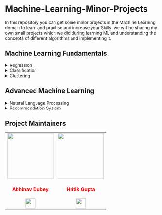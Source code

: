 # Machine-Learning-Minor-Projects

In this repository you can get some minor projects in the Machine Learning domain to learn and practise and increase your Skills. we will be sharing my own small projects which we did during learning ML and understanding the concepts of different algorithms and implementing it.

## Machine Learning Fundamentals

<details>
<summary>Regression</summary>

- **Linear Regression**:

  - <a href="https://github.com/Abhinav-26/Machine-Learning-Minor-Projects/tree/master/Machine%20Learning%20Fundamentals/Regression/Linear%20Regression/Co2%20Emission%20Prediction">1. Co2 Emission Prediction</a><br>
    In this directory you can see a basic machine learning model on Carbon Dioxide Emission Prediction which has been created by using Linear Regression.<br><br>

- **Logistic Regression**

  - <a href="https://github.com/Abhinav-26/Machine-Learning-Minor-Projects/tree/master/Machine%20Learning%20Fundamentals/Regression/Logistic%20Regression/Logistic%20Regression%20on%20Churn%20Dataset">2. Logistic Regression on Churn Dataset</a><br>
    In this directory you can see a basic prediction using the concept of Logistic Regression. we have used the Churn dataset for predicting customer's churn.<br><br>

- **Logistic Regression, Decision Tree and K-Nearest-Neighbors**

  - <a href="https://github.com/Abhinav-26/Machine-Learning-Minor-Projects/tree/master/Machine%20Learning%20Fundamentals/Regression/Phone%20Price%20Range%20Prediction">3. Phone Price Prediction</a><br>
    In this directory we have created a model for predicting the range of price of a phone. The range lies between 1,2,3 (low, medium and high) budgets. We have implemented the concepts of Univariate Feature Selection and Feature Importance for selecting features from the dataset and then created a model for prediction. Also, we have used Logistic Regression, Decision Tree and KNN algorithms and we got better accuracy by using Logistic Regression in this case. We got accuracy around 96% for that.<br><br>

  - <a href ="https://github.com/Abhinav-26/Machine-Learning-Minor-Projects/tree/master/Iris%20Flower%20Classification"> 4. Iris Flower Analysis</a><br>
  In this ML project , a classification model is made to detect the types of Iris flower. The Iris flower has three classes - Iris setosa, Iris versicolor and Iris virginica.These types of iris flower has different petal lengths & widths, and different sepal lengths & widths. The dataset contains 50 instances of each of these. Logistic Regression, Decision Trees, and K-Nearest Neighbor Algorithms were all used to get accurate and reliable results.
  Conclusion : One class is linearly separable from the others 2;latter are not linearly separable from each other.<br><br>
  </details>

<details>
<summary>Classification</summary>

- **Computer Vision**

  - <a href="https://github.com/Abhinav-26/Machine-Learning-Minor-Projects/tree/master/Machine%20Learning%20Fundamentals/Classification/Computer%20Vision/Dog's%20Breed%20Prediction%20Using%20Transfer%20Learning">5. Dog's Breed Prediction Using Transfer Learning</a><br>
    In this directory we have simply used the pre-trained weights and applied the concept of transfer learning for making our prediction easy. We have used three pre-trained models in this minor project ie, <b>VGG16</b>, <b>Inception_v3</b> and <b>ResNet50</b> for predicting the breed of dog. In the File <b>Prediction Comparision</b> I have used the three models for the same image to check which gives the better accuracy and we concluded we got the best accurcay by Inception_v3 model.

  - <a href="https://github.com/Abhinav-26/Machine-Learning-Minor-Projects/tree/master/Machine%20Learning%20Fundamentals/Classification/Computer%20Vision/Cat-Dog%20Prediction%20using%20CNN">6. Cat-Dog Prediction Using CNN</a><br>
    In this Project I have build a Cat-Dog Prediction model using the concepts of CNN. This is a very basic project of CNN, DeepLearning. This is one of the most beginner friendly project that every beginner usually builds. This project will help you to clear the basic concepts CNN and how it can be implemented in image classification.

  - <a href="https://github.com/Abhinav-26/Machine-Learning-Minor-Projects/tree/master/Machine%20Learning%20Fundamentals/Classification/Computer%20Vision/Image%20to%20PencilSketch"> 7. Image To PencilSketch. </a><br>
    We need to read the image in RGB format and then convert it into a grayscale image, or a classic black/white photo.
    Then the next thing to do is invert the grayscale image (negative image), this will be our inverted grayscale image. This enhances the details.
    Then we can finally create the pencilsketch by mixing the grayscale image with inverted blurry image.
    This can be done by dividing the grayscale image by the inverted blurry image.
    We will need Python's OpenCV library for this.<br><br>

- **Decision Tree**

  - <a href="https://github.com/Abhinav-26/Machine-Learning-Minor-Projects/tree/master/Machine%20Learning%20Fundamentals/Classification/Decision%20Tree/Drug%20Prescription%20Using%20DecisionTree">8. Drug Prescription using Decision Tree</a><br>
    In this directory we have created a model for predicting the drug which needs to be given to patients having the same disease as per the previous experience. The model created has 100% accuracy, tested on the 30 of the dataset which was not given for training.<br><br>

- **K-Nearest-Neighbors**

  - <a href="https://github.com/Abhinav-26/Machine-Learning-Minor-Projects/tree/master/Machine%20Learning%20Fundamentals/Classification/K-Nearest-Neighbors/Service%20Classification%20with%20K-Nearest%20Neighbors">9. K-Nearest Neighbors</a><br>
    In this directory a basic machine learning model is being created for classifying the class of the new customers among
    1- Basic Service, 2- E-Service, 3- Plus Service, 4-Total Service.<br><br>

- **Linear Discriminant Analysis**

  - <a href="https://github.com/Abhinav-26/Machine-Learning-Minor-Projects/tree/master/Machine%20Learning%20Fundamentals/Classification/Linear%20Discriminant%20Analysis/Feature%20Selection%20and%20Modelling%20on%20KDDCup%20Network%20Intrusion%20Dataset">10. Feature Selection and Modelling on KDDCup Network Intrusion Dataset</a><br>
    In this project we created a Machine Learning model to check the network is under attack or not. We have used following five feature selection techniques in a sequence to extract the best features from the dataset.

  - Correlation based feature selection
  - Univariate Feature Selection
  - Recursive Feature Elimination (RFE)
  - Principle Component Analysis (PCA)
  - Linear Discriminant Analysis (LDA)<br>

- **Support Vector Machines**

  - <a href="https://github.com/Abhinav-26/Machine-Learning-Minor-Projects/tree/master/Machine%20Learning%20Fundamentals/Classification/Support%20Vector%20Machines/SVM%20Cancer%20Prediction">11. SVM Cancer Prediction</a><br>
    In this directory we have created a model using SVM algorithm. The dataset used for creating the model is a record of cell samples of the patients. The dataset consists of 699 records and we got accuracy around 95% with accuracy_score and f1 score.<br><br>

    </details>

<details>
<summary>Clustering</summary>

- **Hierarchical Clustering**

  - <a href="https://github.com/Abhinav-26/Machine-Learning-Minor-Projects/tree/master/Machine%20Learning%20Fundamentals/Clustering/Hierarchical%20Clustering/Cars%20Segmentation%20using%20Hierarchical%20Clustering">12. Cars Segmentation using Hierarchical Clustering</a><br>
    In this directory we have created a car segmentation which may help you to classify the kinds of cars are more popular among customers and may help you to launch your car as per the survey. For this minor project we used the concept Hierarchical Clustering.<br><br>

- **K-Means Clustering**
  - <a href="https://github.com/Abhinav-26/Machine-Learning-Minor-Projects/tree/master/Machine%20Learning%20Fundamentals/Clustering/K-Means%20Clustering/Coustomer%20Segmentation%20using%20K-Means%20Clustering">13. Customer Segmentation Using K-means Clustering</a><br>
    In this directory we have used the concept of K-means Clustering and made a model using customer segmentation dataset. It helps to cluster records on the basis of graph plotted.<br><br>

</details>

## Advanced Machine Learning

<details>
<summary>Natural Language Processing<br></summary>

- <a href="https://github.com/Abhinav-26/Machine-Learning-Minor-Projects/tree/master/Advanced%20Machine%20Learning/Natural%20Language%20Processing/Reddit's%20Flair%20Detection%20with%20Transfer%20Learning%20%2B%20EDA">14. Reddit's Flair Detection with Transfer Learning + EDA</a><br>
In this directory we have created a Reddits Flair Detector. Here we are not letting the Embedding Layer to initialize it's random weights. We are using a TRANSFER LEARNING approach to train the model. We are using FastText crawl embeddings for transfer learning. These are pre-trained word embeddings trained and released by Facebook after training on 2 million words.<br><br>
</details>

<details>
<summary>Recommendation System</summary>

- <a href="https://github.com/Abhinav-26/Machine-Learning-Minor-Projects/tree/master/Advanced%20Machine%20Learning/Recommendation%20Systems/Movie%20Recomendation">15. Movie Recommendation</a><br>
  In this directory we have created a Movie Recommendation system using the concept of content based recommendation system. The dataset used is very large and hence it cannot be directly Uploaded into GitHub. But you can download the data directly from <a href="https://s3-api.us-geo.objectstorage.softlayer.net/cf-courses-data/CognitiveClass/ML0101ENv3/labs/moviedataset.zip">here</a>. Unzip the data and use the respected csv files.<br>

</details>

## Project Maintainers

<table>
<tr>

<td align="center"><a href="https://github.com/Abhinav-26"><img src="https://avatars.githubusercontent.com/u/48083659?v=4" width=150px height=150px /></a></br> <h4 style="color:red;">Abhinav Dubey</h4>
<a href="https://www.linkedin.com/in/abhinavd26/"><img src="https://mpng.subpng.com/20180324/vhe/kisspng-linkedin-computer-icons-logo-social-networking-ser-facebook-5ab6ebfe5f5397.2333748215219374063905.jpg" width="32px" height="32px"></a></td>

<td align="center" ><a href="https://github.com/hritik7080"><img src="https://avatars.githubusercontent.com/u/41755284?v=4" width=150px height=150px /></a></br> <h4 style="color:red;">Hritik Gupta</h4>
<a href="https://www.linkedin.com/in/hritik7080/"><img src="https://mpng.subpng.com/20180324/vhe/kisspng-linkedin-computer-icons-logo-social-networking-ser-facebook-5ab6ebfe5f5397.2333748215219374063905.jpg" width="32px" height="32px"></a></td>

</tr>
</table>
